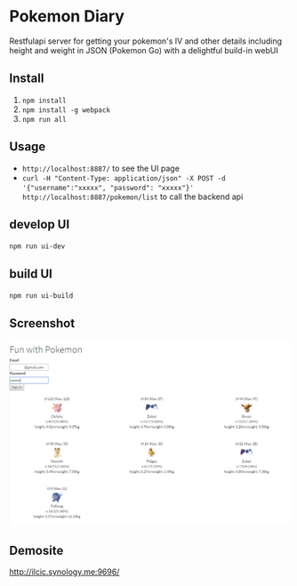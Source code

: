 # Pokemon Diary
Restfulapi server for getting your pokemon's IV and other details including height and weight in JSON (Pokemon Go) with a delightful build-in webUI

## Install
1. `npm install`
1. `npm install -g webpack`
2. `npm run all`

## Usage
* `http://localhost:8887/` to see the UI page
* `curl -H "Content-Type: application/json" -X POST -d '{"username":"xxxxx", "password": "xxxxx"}'  http://localhost:8887/pokemon/list` to call the backend api

## develop UI
`npm run ui-dev`

## build UI
`npm run ui-build`

## Screenshot
![](./screenshot.png)

## Demosite
http://ilcic.synology.me:9696/
